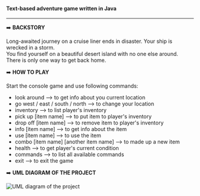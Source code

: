 #### Text-based adventure game written in Java
____
:arrow_right:  **BACKSTORY**    

Long-awaited journey on a cruise liner ends in disaster. Your ship is wrecked in a storm.    
You find yourself on a beautiful desert island with no one else around.    
There is only one way to get back home.

:arrow_right:  **HOW TO PLAY**   

Start the console game and use following commands:
- look around --> to get info about you current location
- go west / east / south / north --> to change your location
- inventory --> to list player's inventory
- pick up [item name] --> to put item to player's inventory
- drop off [item name] --> to remove item to player's inventory
- info [item name] --> to get info about the item
- use [item name] --> to use the item
- combo [item name] [another item name] --> to made up a new item
- health --> to get player's current condition
- commands --> to list all available commands
- exit --> to exit the game

:arrow_right:  **UML DIAGRAM OF THE PROJECT**

![UML diagram of the project](https://github.com/buhankahleba/DesertIsland/blob/master/DesertIsland-UML.png)
